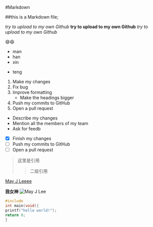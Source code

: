 #Markdown 

##this is a Markdown file;

*try to upload to my own Github*
**try to upload to my own Github**
_try to upload to my own Github_

:smile::smile:

* man
* han
* xin
- teng

1. Make my changes
1. Fix bug
2. Improve formatting
   * Make the headings bigger
2. Push my commits to GitHub
3. Open a pull request
* Describe my changes
* Mention all the members of my team
* Ask for feedb


- [x] Finish my changes
- [ ] Push my commits to GitHub
- [ ] Open a pull request

>这里是引用
>>二级引用

[May J Leeee](https://www.facebook.com/official.mayj/?hc_ref=NEWSFEED)


**我女神**
![May J Lee](https://scontent.xx.fbcdn.net/t31.0-8/13581907_526989624159957_5368018703758364990_o.jpg)


```c
#include 
int main(void){
printf("hello world!");
return 0;
}
```
